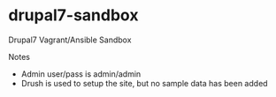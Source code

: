 # drupal7-sandbox
Drupal7 Vagrant/Ansible Sandbox


Notes
- Admin user/pass is admin/admin
- Drush is used to setup the site, but no sample data has been added